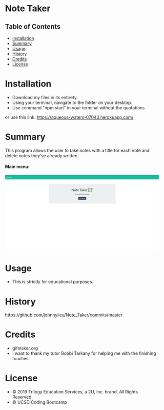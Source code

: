 # Note Taker

## Table of Contents

* [Installation](#installation)
* [Summary](#summary)
* [Usage](#usage)
* [History](#history)
* [Credits](#credits)
* [License](#license)


# Installation

* Download my files in its entirety.
* Using your terminal, navigate to the folder on your desktop.
* Use command "npm start" in your terminal without the quotations.

or use this link: https://aqueous-waters-07043.herokuapp.com/

# Summary

This program allows the user to take notes with a title for each note and delete notes they've already written.

#### Main menu:

![Application](notetaker.gif "application")

# Usage

* This is strictly for educational purposes.

# History

https://github.com/johnnylieu/Note_Taker/commits/master


# Credits

* gifmaker.org
* I want to thank my tutor Bobbi Tarkany for helping me with the finishing touches.


# License
 
* © 2019 Trilogy Education Services, a 2U, Inc. brand. All Rights Reserved.
* © UCSD Coding Bootcamp
